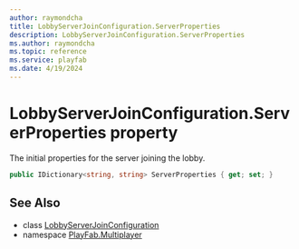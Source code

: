 ```yaml
---
author: raymondcha
title: LobbyServerJoinConfiguration.ServerProperties
description: LobbyServerJoinConfiguration.ServerProperties
ms.author: raymondcha
ms.topic: reference
ms.service: playfab
ms.date: 4/19/2024
---
```


# LobbyServerJoinConfiguration.ServerProperties property

The initial properties for the server joining the lobby.

```csharp
public IDictionary<string, string> ServerProperties { get; set; }
```

## See Also

* class [LobbyServerJoinConfiguration](../LobbyServerJoinConfiguration.md)
* namespace [PlayFab.Multiplayer](../../PlayFabMultiplayerSDK.md)

